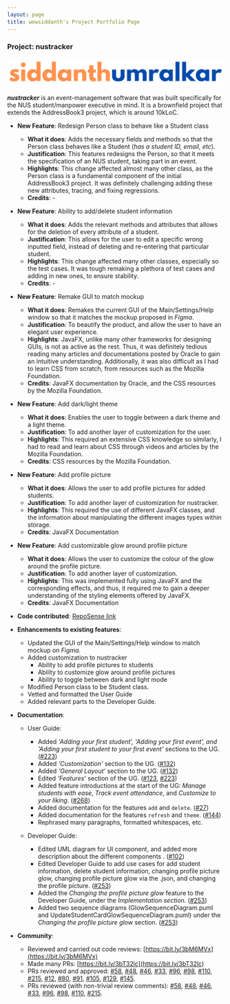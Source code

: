 ```yaml
---
layout: page
title: wowsiddanth's Project Portfolio Page
---
```


### Project: nustracker

![siddanth](names/siddanth.PNG)

__*nustracker*__ is an event-management software that was built specifically for the NUS student/manpower executive in mind. It is
a brownfield project that extends the AddressBook3 project, which is around 10kLoC.

* **New Feature**: Redesign Person class to behave like a Student class
  * **What it does**: Adds the necessary fields and methods so that the Person class behaves like a Student (_has a student ID, email, etc_).
  * **Justification**: This features redesigns the Person, so that it meets the specification of an NUS student, taking part in an event.
  * **Highlights**: This change affected almost many other class, as the Person class is a fundamental component of the initial AddressBook3 project. It
  was definitely challenging adding these new attributes, tracing, and fixing regressions.
  * **Credits**: - 

* **New Feature**: Ability to add/delete student information
  * **What it does**: Adds the relevant methods and attributes that allows for the deletion of every attribute of a student.
  * **Justification**: This allows for the user to edit a specific wrong inputted field, instead of deleting and re-entering that particular student.
  * **Highlights**: This change affected many other classes, especially so the test cases. It was tough remaking a plethora of test cases and adding in new ones, to ensure stability.
  * **Credits**: - 

* **New Feature**: Remake GUI to match mockup
  * **What it does**: Remakes the current GUI of the Main/Settings/Help window so that it matches the mockup proposed in _Figma_.
  * **Justification**: To beautify the product, and allow the user to have an elegant user experience.
  * **Highlights**: JavaFX, unlike many other frameworks for designing GUIs, is not as active as the rest. Thus, it was definitely tedious reading many articles and documentations posted by Oracle to gain an intuitive understanding. Additionally, it was also difficult as I had to learn CSS from scratch, from resources such as the Mozilla Foundation.
  * **Credits**: JavaFX documentation by Oracle, and the CSS resources by the Mozilla Foundation. 

* **New Feature**: Add dark/light theme
  * **What it does**: Enables the user to toggle between a dark theme and a light theme.
  * **Justification**: To add another layer of customization for the user.
  * **Highlights**: This required an extensive CSS knowledge so similarly, I had to read and learn about CSS through
   videos and articles by the Mozilla Foundation.
  * **Credits**: CSS resources by the Mozilla Foundation. <br>

* **New Feature**: Add profile picture
  * **What it does**: Allows the user to add profile pictures for added students.
  * **Justification**: To add another layer of customization for nustracker.
  * **Highlights**: This required the use of different JavaFX classes, and the information about manipulating the 
   different images types within storage. 
  * **Credits**: JavaFX Documentation 

* **New Feature**: Add customizable glow around profile picture
  * **What it does**: Allows the user to customize the colour of the glow around the profile picture.
  * **Justification**: To add another layer of customization.
  * **Highlights**: This was implemented fully using JavaFX and the corresponding effects, and thus, it required me 
   to gain a deeper understanding of the styling elements offered by JavaFX.
  * **Credits**: JavaFX Documentation 


* **Code contributed**: [RepoSense link](https://nus-cs2103-ay2122s1.github.io/tp-dashboard/?search=wowsiddanth&sort=groupTitle&sortWithin=title&timeframe=commit&mergegroup=&groupSelect=groupByRepos&breakdown=true&checkedFileTypes=docs~test-code~other~functional-code&since=2021-09-17) 

* **Enhancements to existing features**:
  * Updated the GUI of the Main/Settings/Help window to match mockup on _Figma._
  * Added customization to nustracker
    * Ability to add profile pictures to students
    * Ability to customize glow around profile pictures 
    * Ability to toggle between dark and light mode
  * Modified Person class to be Student class.
  * Vetted and formatted the User Guide
  * Added relevant parts to the Developer Guide.


* **Documentation**:
  * User Guide:
    * Added _'Adding your first student', 'Adding your first event', and 'Adding your first student to your first event'_ sections to the UG. ([#223](https://github.com/AY2122S1-CS2103T-T11-1/tp/pull/223))
    * Added _'Customization'_ section to the UG. ([#132](https://github.com/AY2122S1-CS2103T-T11-1/tp/pull/132/files))
    * Added _'General Layout'_ section to the UG. ([#132](https://github.com/AY2122S1-CS2103T-T11-1/tp/pull/132/files))
    * Edited _'Features'_ section of the UG. ([#123](https://github.com/AY2122S1-CS2103T-T11-1/tp/pull/123), [#223](https://github.com/AY2122S1-CS2103T-T11-1/tp/pull/223))
    * Added feature introductions at the start of the UG: _Manage students with ease_, _Track event attendance_, and _Customize to your liking_. ([#268](https://github.com/AY2122S1-CS2103T-T11-1/tp/pull/268))
    * Added documentation for the features `add` and `delete`. ([#27](https://github.com/AY2122S1-CS2103T-T11-1/tp/pull/27))
    * Added documentation for the features `refresh` and `theme`. ([#144](https://github.com/AY2122S1-CS2103T-T11-1/tp/pull/144))
    * Rephrased many paragraphs, formatted whitespaces, etc.
    
  * Developer Guide:
    * Edited UML diagram for UI component, and added more description about the different components . ([#102](https://github.com/AY2122S1-CS2103T-T11-1/tp/pull/102))
    * Edited Developer Guide to add use cases for add student information, delete student information, changing profile picture glow, changing profile picture glow via the .json, and changing the profile picture. ([#253](https://github.com/AY2122S1-CS2103T-T11-1/tp/pull/253))
    * Added the _Changing the profile picture glow_ feature to the Developer Guide, under the _Implementation section_. ([#253](https://github.com/AY2122S1-CS2103T-T11-1/tp/pull/253)) 
    * Added two sequence diagrams (GlowSequenceDiagram.puml and UpdateStudentCardGlowSequenceDiagram.puml) under the _Changing the profile picture glow_ section. ([#253](https://github.com/AY2122S1-CS2103T-T11-1/tp/pull/253)) 


* **Community**:
   * Reviewed and carried out code reviews: [https://bit.ly/3bM6MVx](https://bit.ly/3bM6MVx)
   * Made many PRs: [https://bit.ly/3bT32lc](https://bit.ly/3bT32lc)
   * PRs reviewed and approved: [\#58](https://github.com/AY2122S1-CS2103T-T11-1/tp/pull/58), [\#48](https://github.com/AY2122S1-CS2103T-T11-1/tp/pull/48), [\#46](https://github.com/AY2122S1-CS2103T-T11-1/tp/pull/46), [\#33](https://github.com/AY2122S1-CS2103T-T11-1/tp/pull/33), [\#96](https://github.com/AY2122S1-CS2103T-T11-1/tp/pull/93), [#98](https://github.com/AY2122S1-CS2103T-T11-1/tp/pull/98), [\#110](https://github.com/AY2122S1-CS2103T-T11-1/tp/pull/110), [\#215](https://github.com/AY2122S1-CS2103T-T11-1/tp/pull/215), [\#12](https://github.com/AY2122S1-CS2103T-T11-1/tp/pull/12), [\#80](https://github.com/AY2122S1-CS2103T-T11-1/tp/pull/80), [\#91](https://github.com/AY2122S1-CS2103T-T11-1/tp/pull/91), [\#105](https://github.com/AY2122S1-CS2103T-T11-1/tp/pull/105), [#129](https://github.com/AY2122S1-CS2103T-T11-1/tp/pull/129), [\#145](https://github.com/AY2122S1-CS2103T-T11-1/tp/pull/145).
   * PRs reviewed (with non-trivial review comments): [\#58](https://github.com/AY2122S1-CS2103T-T11-1/tp/pull/58), [\#48](https://github.com/AY2122S1-CS2103T-T11-1/tp/pull/48), [\#46](https://github.com/AY2122S1-CS2103T-T11-1/tp/pull/46), [\#33](https://github.com/AY2122S1-CS2103T-T11-1/tp/pull/33), [\#96](https://github.com/AY2122S1-CS2103T-T11-1/tp/pull/93), [#98](https://github.com/AY2122S1-CS2103T-T11-1/tp/pull/98), [\#110](https://github.com/AY2122S1-CS2103T-T11-1/tp/pull/110), [\#215](https://github.com/AY2122S1-CS2103T-T11-1/tp/pull/215).

